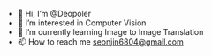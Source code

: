 - 👋 Hi, I’m @Deopoler
- 👀 I’m interested in Computer Vision
- 🌱 I’m currently learning Image to Image Translation
- 📫 How to reach me seonjin6804@gmail.com

<!---
Deopoler/Deopoler is a ✨ special ✨ repository because its `README.md` (this file) appears on your GitHub profile.
You can click the Preview link to take a look at your changes.
--->
